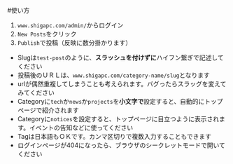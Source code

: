 #使い方

1. `www.shigapc.com/admin/`からログイン
1. `New Posts`をクリック
1. `Publish`で投稿（反映に数分掛かります）

* Slugは`test-post`のように、**スラッシュを付けずに**ハイフン繋ぎで記述してください
* 投稿後のＵＲＬは、`www.shigapc.com/category-name/slug`となります
* urlが偶然重複してしまうことも考えられます。バグったらスラッグを変えてみてください
* Categoryに`tech`か`news`か`projects`を**小文字で**設定すると、自動的にトップページで紹介されます
* Categoryに`notices`を設定すると、トップページに目立つように表示されます。イベントの告知などに使ってください
* Tagは日本語もＯＫです。カンマ区切りで複数入力することもできます
* ログインページが404になったら、ブラウザのシークレットモードで開いてください
